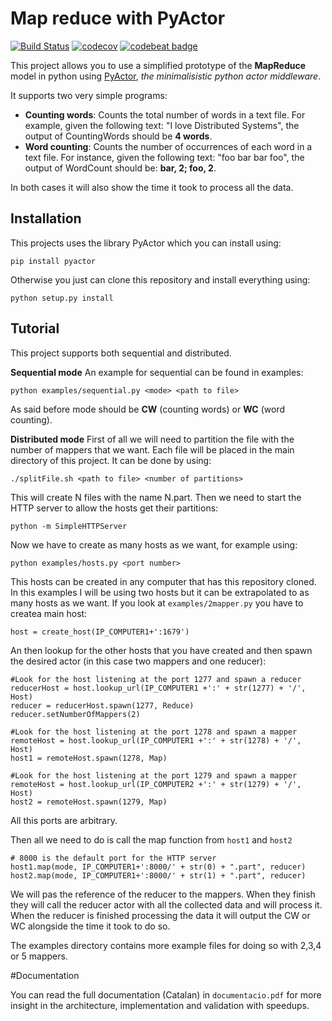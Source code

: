 # Map reduce with PyActor

[![Build Status](https://travis-ci.org/boschmateo/MapReduce.svg?branch=master)](https://travis-ci.org/boschmateo/MapReduce) [![codecov](https://codecov.io/gh/boschmateo/MapReduce/branch/master/graph/badge.svg)](https://codecov.io/gh/boschmateo/MapReduce) [![codebeat badge](https://codebeat.co/badges/f6ec18b8-c5b5-4434-b0f9-f8d4271cb997)](https://codebeat.co/projects/github-com-boschmateo-mapreduce-master)

This project allows you to use a simplified prototype of the **MapReduce** model in python using [PyActor](https://github.com/pedrotgn/pyactor), *the minimalisistic python actor middleware*.

It supports two very simple programs:

 - **Counting words**: Counts the total number of words in a text file. For example, given the following text: "I love Distributed Systems", the output of CountingWords should be **4 words**.
 - **Word counting**: Counts the number of occurrences of each word in a text file. For instance, given the following text: "foo bar bar foo", the output of WordCount should be: **bar, 2; foo, 2**.

In both cases it will also show the time it took to process all the data.

## Installation
This projects uses the library PyActor which you can install using:

    pip install pyactor
Otherwise you just can clone this repository and install everything using:

    python setup.py install

## Tutorial
This project supports both sequential and distributed.


**Sequential mode**
An example for sequential can be found in examples:

    python examples/sequential.py <mode> <path to file>
As said before mode should be **CW** (counting words) or **WC** (word counting).

**Distributed mode**
First of all we will need to partition the file with the number of mappers that we want. Each file will be placed in the main directory of this project. It can be done by using:

    ./splitFile.sh <path to file> <number of partitions>

This will create N files with the name N.part.
Then we need to start the HTTP server to allow the hosts get their partitions:

    python -m SimpleHTTPServer
Now we have to create as many hosts as we want, for example using:

    python examples/hosts.py <port number>
This hosts can be created in any computer that has this repository cloned.
In this examples I will be using two hosts but it can be extrapolated to as many hosts as we want.
If you look at `examples/2mapper.py` you have to createa main host:

    host = create_host(IP_COMPUTER1+':1679')

An then lookup for the other hosts that you have created and then spawn the desired actor (in this case two mappers and one reducer):

    #Look for the host listening at the port 1277 and spawn a reducer
    reducerHost = host.lookup_url(IP_COMPUTER1 +':' + str(1277) + '/', Host)
    reducer = reducerHost.spawn(1277, Reduce)
    reducer.setNumberOfMappers(2)
    
    #Look for the host listening at the port 1278 and spawn a mapper
    remoteHost = host.lookup_url(IP_COMPUTER1 +':' + str(1278) + '/', Host)
    host1 = remoteHost.spawn(1278, Map)
    
    #Look for the host listening at the port 1279 and spawn a mapper
    remoteHost = host.lookup_url(IP_COMPUTER2 +':' + str(1279) + '/', Host)
    host2 = remoteHost.spawn(1279, Map)

All this ports are arbitrary.

Then all we need to do is call the map function from `host1` and `host2`

    # 8000 is the default port for the HTTP server
    host1.map(mode, IP_COMPUTER1+':8000/' + str(0) + ".part", reducer)
    host2.map(mode, IP_COMPUTER1+':8000/' + str(1) + ".part", reducer)

We will pas the reference of the reducer to the mappers. When they finish they will call the reducer actor with all the collected data and will process it.
When the reducer is finished processing the data it will output the CW or WC alongside the time it took to do so.

The examples directory contains more example files for doing so with 2,3,4 or 5 mappers.



#Documentation

You can read the full documentation (Catalan) in `documentacio.pdf` for more insight in the architecture, implementation and validation with speedups.
